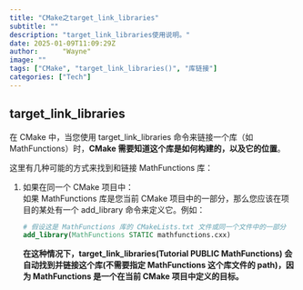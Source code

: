 ```yaml
---
title: "CMake之target_link_libraries"
subtitle: ""
description: "target_link_libraries使用说明。"
date: 2025-01-09T11:09:29Z
author:      "Wayne"
image: ""
tags: ["CMake", "target_link_libraries()", "库链接"]
categories: ["Tech"]
---
```


## target_link_libraries

在 CMake 中，当您使用 target_link_libraries 命令来链接一个库（如 MathFunctions）时，**CMake 需要知道这个库是如何构建的，以及它的位置**。

这里有几种可能的方式来找到和链接 MathFunctions 库：

1. 如果在同一个 CMake 项目中：  
   如果 MathFunctions 库是您当前 CMake 项目中的一部分，那么您应该在项目的某处有一个 add_library 命令来定义它。例如：
   ```cmake
   # 假设这是 MathFunctions 库的 CMakeLists.txt 文件或同一个文件中的一部分
   add_library(MathFunctions STATIC mathfunctions.cxx)
   ```
   **在这种情况下，target_link_libraries(Tutorial PUBLIC MathFunctions) 会自动找到并链接这个库(不需要指定 MathFunctions 这个库文件的 path)，因为 MathFunctions 是一个在当前 CMake 项目中定义的目标。**
